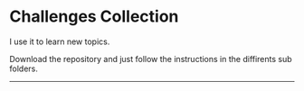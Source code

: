 # Challenges Collection

I use it to learn new topics.

Download the repository and just follow the instructions in the diffirents sub folders.

***

